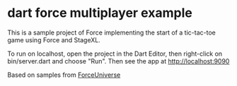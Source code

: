dart force multiplayer example
==============================

This is a sample project of Force implementing the start of a tic-tac-toe game using Force and StageXL.

To run on localhost, open the project in the Dart Editor, then right-click on bin/server.dart and choose "Run". Then see the app at [http://localhost:9090](http://localhost:9090)

Based on samples from [ForceUniverse](https://github.com/ForceUniverse/)
